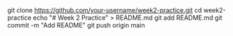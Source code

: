 git clone https://github.com/your-username/week2-practice.git
cd week2-practice
echo "# Week 2 Practice" > README.md
git add README.md
git commit -m "Add README"
git push origin main

